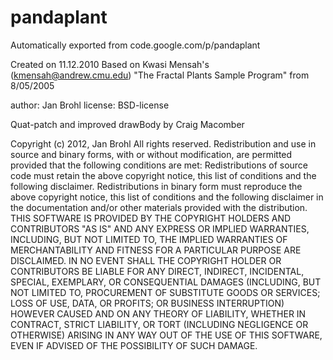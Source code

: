 # pandaplant
Automatically exported from code.google.com/p/pandaplant

Created on 11.12.2010
Based on Kwasi Mensah's (kmensah@andrew.cmu.edu)
"The Fractal Plants Sample Program" from 8/05/2005

author: Jan Brohl
license: BSD-license

Quat-patch and improved drawBody by Craig Macomber

Copyright (c) 2012, Jan Brohl
All rights reserved.
Redistribution and use in source and binary forms,
with or without modification,
are permitted provided that the following conditions are met:
    Redistributions of source code must retain the above copyright notice,
    this list of conditions and the following disclaimer.
    Redistributions in binary form must reproduce the above copyright notice,
    this list of conditions and the following disclaimer in the documentation
    and/or other materials provided with the distribution.
THIS SOFTWARE IS PROVIDED BY THE COPYRIGHT HOLDERS AND CONTRIBUTORS "AS IS"
AND ANY EXPRESS OR IMPLIED WARRANTIES, INCLUDING, BUT NOT LIMITED TO,
THE IMPLIED WARRANTIES OF MERCHANTABILITY AND FITNESS FOR A PARTICULAR PURPOSE
ARE DISCLAIMED. IN NO EVENT SHALL THE COPYRIGHT HOLDER OR CONTRIBUTORS BE
LIABLE FOR ANY DIRECT, INDIRECT, INCIDENTAL, SPECIAL, EXEMPLARY, OR
CONSEQUENTIAL DAMAGES (INCLUDING, BUT NOT LIMITED TO, PROCUREMENT OF SUBSTITUTE
GOODS OR SERVICES; LOSS OF USE, DATA, OR PROFITS; OR BUSINESS INTERRUPTION)
HOWEVER CAUSED AND ON ANY THEORY OF LIABILITY, WHETHER IN CONTRACT, STRICT
LIABILITY, OR TORT (INCLUDING NEGLIGENCE OR OTHERWISE) ARISING IN ANY WAY OUT
OF THE USE OF THIS SOFTWARE, EVEN IF ADVISED OF THE POSSIBILITY OF SUCH DAMAGE.
